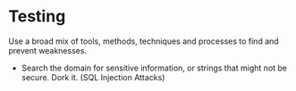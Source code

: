 # Testing

Use a broad mix of tools, methods, techniques and processes to find and prevent weaknesses.

* Search the domain for sensitive information, or strings that might not be secure. Dork it. (SQL Injection Attacks)